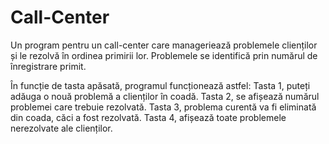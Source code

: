 # Call-Center
Un program pentru un call-center care manageriează problemele clienților și le rezolvă în ordinea primirii lor. Problemele se identifică prin numărul de înregistrare primit.

În funcție de tasta apăsată, programul funcționează astfel:
Tasta 1, puteți adăuga o nouă problemă a clienților în coadă.
Tasta 2, se afișează numărul problemei care trebuie rezolvată.
Tasta 3, problema curentă va fi eliminată din coada, căci a fost rezolvată.
Tasta 4, afișează toate problemele nerezolvate ale clienților.
